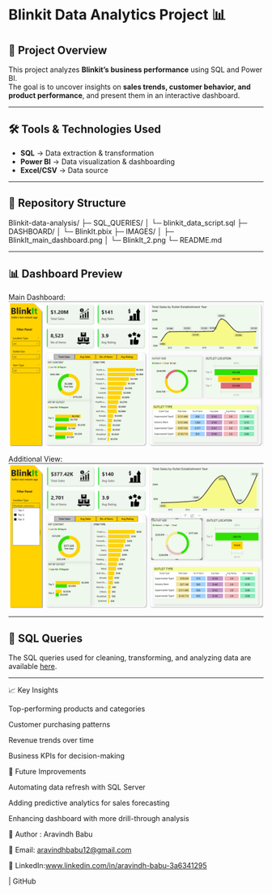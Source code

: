 # Blinkit Data Analytics Project 📊  

## 📌 Project Overview  
This project analyzes **Blinkit’s business performance** using SQL and Power BI.  
The goal is to uncover insights on **sales trends, customer behavior, and product performance**, and present them in an interactive dashboard.  

---

## 🛠️ Tools & Technologies Used  
- **SQL** → Data extraction & transformation  
- **Power BI** → Data visualization & dashboarding  
- **Excel/CSV** → Data source  

---

## 📂 Repository Structure  
Blinkit-data-analysis/
├─ SQL_QUERIES/
│ └─ blinkit_data_script.sql
├─ DASHBOARD/
│ └─ BlinkIt.pbix
├─ IMAGES/
│ ├─ BlinkIt_main_dashboard.png
│ └─ BlinkIt_2.png
└─ README.md


---

## 📊 Dashboard Preview  
Main Dashboard:  
![Blinkit Dashboard](data_analysis/IMAGES/Blinkit_Dashboard1.png)

Additional View:  
![Blinkit Dashboard 2](data_analysis/IMAGES/Blinkit_Dashboard2.png)

---

## 📑 SQL Queries  
The SQL queries used for cleaning, transforming, and analyzing data are available [here](data_analysis/SQL_QUERIES/blinkit_data_script.sql).  

---
  📈 Key Insights

Top-performing products and categories

Customer purchasing patterns

Revenue trends over time

Business KPIs for decision-making

🔮 Future Improvements

Automating data refresh with SQL Server

Adding predictive analytics for sales forecasting

Enhancing dashboard with more drill-through analysis

👤 Author : Aravindh Babu

📧 Email: aravindhbabu12@gmail.com

🔗 LinkedIn:www.linkedin.com/in/aravindh-babu-3a6341295

 | GitHub
